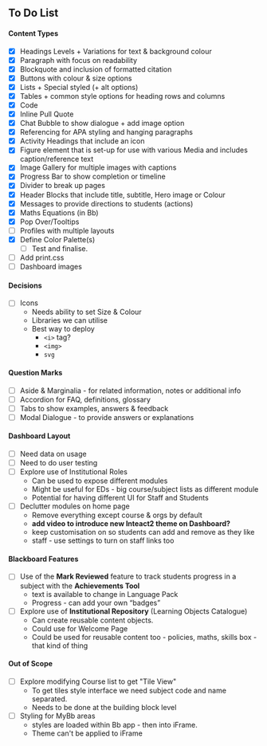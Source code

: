## To Do List

#### Content Types

- [x] Headings Levels + Variations for text & background colour
- [x] Paragraph with focus on readability
- [x] Blockquote and inclusion of formatted citation
- [x] Buttons with colour & size options
- [x] Lists + Special styled (+ alt options)
- [x] Tables + common style options for heading rows and columns
- [x] Code
- [x] Inline Pull Quote
- [x] Chat Bubble to show dialogue + add image option
- [x] Referencing for APA styling and hanging paragraphs
- [x] Activity Headings that include an icon
- [x] Figure element that is set-up for use with various Media and includes caption/reference text
- [x] Image Gallery for multiple images with captions
- [x] Progress Bar to show completion or timeline
- [x] Divider to break up pages
- [x] Header Blocks that include title, subtitle, Hero image or Colour
- [x] Messages to provide directions to students (actions)
- [x] Maths Equations (in Bb)
- [x] Pop Over/Tooltips
- [ ]  Profiles with multiple layouts
- [x] Define Color Palette(s)
  - [ ] Test and finalise.
- [ ] Add print.css
- [ ] Dashboard images

#### Decisions
- [ ] Icons
	- Needs ability to set Size & Colour
	- Libraries we can utilise
	- Best way to deploy
		- ```<i>``` tag?
		-  ```<img>```
		- ```svg```

#### Question Marks

- [ ] Aside & Marginalia - for related information, notes or additional info
- [ ] Accordion for FAQ, definitions, glossary
- [ ] Tabs to show examples, answers & feedback
- [ ] Modal Dialogue - to provide answers or explanations

#### Dashboard Layout
- [ ] Need data on usage
- [ ] Need to do user testing
- [ ] Explore use of Institutional Roles
  - Can be used to expose different modules
  - Might be useful for EDs - big course/subject lists as different module
  - Potential for having different UI for Staff and Students
- [ ] Declutter modules on home page
    - Remove everything except course & orgs by default
    - **add video to introduce new Inteact2 theme on Dashboard?**  
    - keep customisation on so students can add and remove as they like
    - staff - use settings to turn on staff links too


#### Blackboard Features
- [ ] Use of the **Mark Reviewed** feature to track students progress in a subject with the **Achievements Tool**
  - text is available to change in Language Pack
  - Progress - can add your own “badges”
- [ ] Explore use of **Institutional Repository** (Learning Objects Catalogue)
  - Can create reusable content objects.
  - Could use for Welcome Page
  - Could be used for reusable content too - policies, maths, skills box - that kind of thing


#### Out of Scope

- [ ] Explore modifying Course list to get "Tile View"
  - To get tiles style interface we need subject code and name separated.
  - Needs to be done at the building block level
- [ ] Styling for MyBb areas
   - styles are loaded within Bb app  - then into iFrame.
   - Theme can't be applied to iFrame

